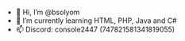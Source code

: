 - 👋 Hi, I’m @bsolyom
- 🌱 I’m currently learning HTML, PHP, Java and C#
- 📫 Discord: console2447 (747821581341819055)
